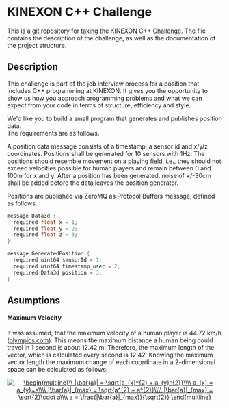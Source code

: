 # KINEXON C++ Challenge

This is a git repository for taking the KINEXON C++ Challenge. The file contains the description of the challenge, as well as the documentation of the project structure.

## Description

This challenge is part of the job interview process for a position that includes C++ programming at KINEXON. It gives you the opportunity to show us how you approach programming problems and what we can expect from your code in terms of structure, efficiency and style.

We'd like you to build a small program that generates and publishes position data.<br>
The requirements are as follows.

A position data message consists of a timestamp, a sensor id and x/y/z coordinates. Positions shall be generated for 10 sensors with 1Hz. The positions should resemble movement on a playing field, i.e., they should not exceed velocities possible for human players and remain between 0 and 100m for x and y. After a position has been generated, noise of +/-30cm shall be added before the data leaves the position generator.

Positions are published via ZeroMQ as Protocol Buffers message, defined as follows:

```c++
message Data3d {
  required float x = 1;
  required float y = 2;
  required float z = 3;
}
```

```c++
message GeneratedPosition {
  required uint64 sensorId = 1;
  required uint64 timestamp_usec = 2;
  required Data3d position = 3;
}
```

## Asumptions

#### Maximum Velocity

It was assumed, that the maximum velocity of a human player is 44.72 km/h ([olympics.com](https://olympics.com/en/featured-news/usain-bolt-record-world-champion-athlete-fastest-man-olympics-sprinter-100m-200m)). This means the maximum distance a human being could travel in 1 second is about 12.42 m. Therefore, the maximum length of the vector, which is calculated every second is 12.42. Knowing the maximum vector length the maximum change of each coordinate in a 2-dimensional space can be calculated as follows:

<div style="text-align: center" >
<a href="https://www.codecogs.com/eqnedit.php?latex=\begin{multline}\\&space;|\bar{a}|&space;=&space;\sqrt{a_{x}^{2}&space;&plus;&space;a_{y}^{2}}\\\\&space;a_{x}&space;=&space;a_{y}=a\\\\&space;|\bar{a}|_{max}&space;=&space;\sqrt{a^{2}&space;&plus;&space;a^{2}}\\\\&space;|\bar{a}|_{max}&space;=&space;\sqrt{2}\cdot&space;a\\\\&space;a&space;=&space;\frac{|\bar{a}|_{max}}{\sqrt{2}}&space;\end{multline}" target="_blank"><img src="https://latex.codecogs.com/gif.latex?\begin{multline}\\&space;|\bar{a}|&space;=&space;\sqrt{a_{x}^{2}&space;&plus;&space;a_{y}^{2}}\\\\&space;a_{x}&space;=&space;a_{y}=a\\\\&space;|\bar{a}|_{max}&space;=&space;\sqrt{a^{2}&space;&plus;&space;a^{2}}\\\\&space;|\bar{a}|_{max}&space;=&space;\sqrt{2}\cdot&space;a\\\\&space;a&space;=&space;\frac{|\bar{a}|_{max}}{\sqrt{2}}&space;\end{multline}" title="\begin{multline}\\ |\bar{a}| = \sqrt{a_{x}^{2} + a_{y}^{2}}\\\\ a_{x} = a_{y}=a\\\\ |\bar{a}|_{max} = \sqrt{a^{2} + a^{2}}\\\\ |\bar{a}|_{max} = \sqrt{2}\cdot a\\\\ a = \frac{|\bar{a}|_{max}}{\sqrt{2}} \end{multline}" /></a>
</div>
